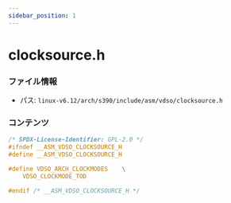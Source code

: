 ```yaml
---
sidebar_position: 1
---
```

# clocksource.h

### ファイル情報

- パス: `linux-v6.12/arch/s390/include/asm/vdso/clocksource.h`

### コンテンツ

```h
/* SPDX-License-Identifier: GPL-2.0 */
#ifndef __ASM_VDSO_CLOCKSOURCE_H
#define __ASM_VDSO_CLOCKSOURCE_H

#define VDSO_ARCH_CLOCKMODES	\
	VDSO_CLOCKMODE_TOD

#endif /* __ASM_VDSO_CLOCKSOURCE_H */

```
